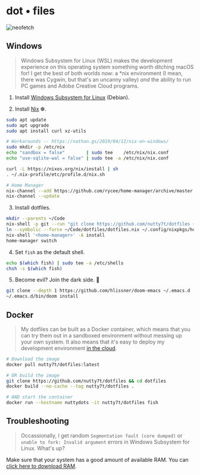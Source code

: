 # dot • files

![neofetch](https://user-images.githubusercontent.com/40926021/71704201-1cd09f00-2d96-11ea-8c0d-9f0e8821a64f.png)

## Windows

> Windows Subsystem for Linux (WSL) makes the development experience on this
> operating system something worth ditching macOS for! I get the best of both
> worlds now: a *nix environment (I mean, there was Cygwin, but that's an
> uncanny valley) *and* the ability to run PC games and Adobe Creative Cloud
> programs.

1. Install [Windows Subsystem for Linux] (Debian).

2. Install [Nix] ❆.

``` bash
sudo apt update
sudo apt upgrade
sudo apt install curl xz-utils

# Workarounds -- https://nathan.gs/2019/04/12/nix-on-windows/
sudo mkdir -p /etc/nix
echo "sandbox = false"        | sudo tee    /etc/nix/nix.conf
echo "use-sqlite-wal = false" | sudo tee -a /etc/nix/nix.conf

curl -L https://nixos.org/nix/install | sh
. ~/.nix-profile/etc/profile.d/nix.sh

# Home Manager
nix-channel --add https://github.com/rycee/home-manager/archive/master.tar.gz home-manager
nix-channel --update
```

3. Install dotfiles.

``` bash
mkdir --parents ~/Code
nix-shell -p git --run "git clone https://github.com/nutty7t/dotfiles ~/Code/dotfiles"
ln --symbolic --force ~/Code/dotfiles/dotfiles.nix ~/.config/nixpkgs/home.nix
nix-shell '<home-manager>' -A install
home-manager switch
```

4. Set `fish` as the default shell.

``` bash
echo $(which fish) | sudo tee -a /etc/shells
chsh -s $(which fish)
```

5. Become evil? Join the dark side. 🖤

``` bash
git clone --depth 1 https://github.com/hlissner/doom-emacs ~/.emacs.d
~/.emacs.d/bin/doom install
```

## Docker

> My dotfiles can be built as a Docker container, which means that you can try
> them out in a sandboxed environment without messing up your own system. It
> also means that it's easy to deploy my development environment [in the cloud].

``` bash
# Download the image
docker pull nutty7t/dotfiles:latest

# OR build the image
git clone https://github.com/nutty7t/dotfiles && cd dotfiles
docker build --no-cache --tag nutty7t/dotfiles .

# AND start the container
docker run --hostname nuttydots -it nutty7t/dotfiles fish
```

## Troubleshooting

> Occassionally, I get random `Segmentation fault (core dumped)` or `unable to
> fork: Invalid argument` errors in Windows Subsystem for Linux. What's up?

Make sure that your system has a good amount of available RAM. You can
[click here to download RAM].

<!-- References -->
[Windows Subsystem for Linux]: https://docs.microsoft.com/en-us/windows/wsl/install-win10
[Nix]: https://nixos.org/nix/
[in the cloud]: https://github.com/nutty7t/cloud
[Docker Hub]: https://hub.docker.com/repository/docker/nutty7t/dotfiles
[click here to download RAM]: https://downloadmoreram.com/
